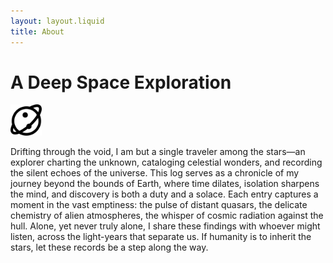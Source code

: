 ```yaml
---
layout: layout.liquid
title: About
---
```


# **A Deep Space Exploration**
<img class="mission-badge" alt="pine" src="/images/saturn-svgrepo-com.svg" width="50" />

<div class="aboutText">
    <p>Drifting through the void, I am but a single traveler among the stars—an explorer charting the unknown, cataloging celestial wonders, and recording the silent echoes of the universe. This log serves as a chronicle of my journey beyond the bounds of Earth, where time dilates, isolation sharpens the mind, and discovery is both a duty and a solace. Each entry captures a moment in the vast emptiness: the pulse of distant quasars, the delicate chemistry of alien atmospheres, the whisper of cosmic radiation against the hull. Alone, yet never truly alone, I share these findings with whoever might listen, across the light-years that separate us. If humanity is to inherit the stars, let these records be a step along the way.</p>
</div>